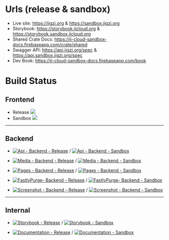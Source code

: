 # Urls (release & sandbox)

* Live site: https://jigzi.org & https://sandbox.jigzi.org
* Storybook: https://storybook.jicloud.org & https://storybook.sandbox.jicloud.org
* Shared Crate Docs: https://ji-cloud-sandbox-docs.firebaseapp.com/crate/shared
* Swagger API: https://api.jigzi.org/spec & https://api.sandbox.jigzi.org/spec
* Dev Book: https://ji-cloud-sandbox-docs.firebaseapp.com/book

# Build Status

## Frontend

- Release [![](https://github.com/ji-devs/ji-cloud/workflows/Frontend/badge.svg?branch=master)](https://github.com/ji-devs/ji-cloud/actions/workflows/frontend.yml)
- Sandbox [![](https://github.com/ji-devs/ji-cloud/workflows/Frontend/badge.svg?branch=sandbox)](https://github.com/ji-devs/ji-cloud/actions/workflows/frontend.yml)

----

## Backend

* [![Api - Backend - Release](https://github.com/jewish-interactive/ji-cloud/workflows/Api%20-%20Backend%20-%20Release/badge.svg)](https://github.com/ji-devs/ji-cloud/actions/workflows/backend-api-release.yml)
/
[![Api - Backend - Sandbox](https://github.com/jewish-interactive/ji-cloud/workflows/Api%20-%20Backend%20-%20Sandbox/badge.svg)](https://github.com/ji-devs/ji-cloud/actions/workflows/backend-api-sandbox.yml)

* [![Media - Backend - Release](https://github.com/jewish-interactive/ji-cloud/workflows/Media%20-%20Backend%20-%20Release/badge.svg)](https://github.com/ji-devs/ji-cloud/actions/workflows/backend-media-release.yml)
/
[![Media - Backend - Sandbox](https://github.com/jewish-interactive/ji-cloud/workflows/Media%20-%20Backend%20-%20Sandbox/badge.svg)](https://github.com/ji-devs/ji-cloud/actions/workflows/backend-media-sandbox.yml)

* [![Pages - Backend - Release](https://github.com/jewish-interactive/ji-cloud/workflows/Pages%20-%20Backend%20-%20Release/badge.svg)](https://github.com/ji-devs/ji-cloud/actions/workflows/backend-pages-release.yml)
/
[![Pages - Backend - Sandbox](https://github.com/jewish-interactive/ji-cloud/workflows/Pages%20-%20Backend%20-%20Sandbox/badge.svg)](https://github.com/ji-devs/ji-cloud/actions/workflows/backend-pages-sandbox.yml)

* [![FastlyPurge- Backend - Release](https://github.com/jewish-interactive/ji-cloud/workflows/FastlyPurge%20-%20Backend%20-%20Release/badge.svg)](https://github.com/ji-devs/ji-cloud/actions/workflows/backend-fastly-purge-release.yml)
/
[![FastlyPurge- Backend - Sandbox](https://github.com/jewish-interactive/ji-cloud/workflows/FastlyPurge%20-%20Backend%20-%20Sandbox/badge.svg)](https://github.com/ji-devs/ji-cloud/actions/workflows/backend-fastly-purge-sandbox.yml)

* [![Screenshot - Backend - Release](https://github.com/jewish-interactive/ji-cloud/workflows/Screenshot%20-%20Backend%20-%20Release/badge.svg)](https://github.com/ji-devs/ji-cloud/actions/workflows/backend-screenshot-release.yml)
/
[![Screenshot - Backend - Sandbox](https://github.com/jewish-interactive/ji-cloud/workflows/Screenshot%20-%20Backend%20-%20Sandbox/badge.svg)](https://github.com/ji-devs/ji-cloud/actions/workflows/backend-screenshot-sandbox.yml)
----

## Internal
* [![Storybook - Release](https://github.com/jewish-interactive/ji-cloud/workflows/Storybook%20-%20Release/badge.svg)](https://github.com/ji-devs/ji-cloud/actions/workflows/storybook-release.yml)
/
[![Storybook - Sandbox](https://github.com/jewish-interactive/ji-cloud/workflows/Storybook%20-%20Sandbox/badge.svg)](https://github.com/ji-devs/ji-cloud/actions/workflows/storybook-sandbox.yml)

* [![Documentation - Release](https://github.com/jewish-interactive/ji-cloud/workflows/Documentation%20-%20Release/badge.svg)](https://github.com/ji-devs/ji-cloud/actions/workflows/documentation-release.yml)
/
[![Documentation - Sandbox](https://github.com/jewish-interactive/ji-cloud/workflows/Documentation%20-%20Sandbox/badge.svg)](https://github.com/ji-devs/ji-cloud/actions/workflows/documentation-sandbox.yml)

